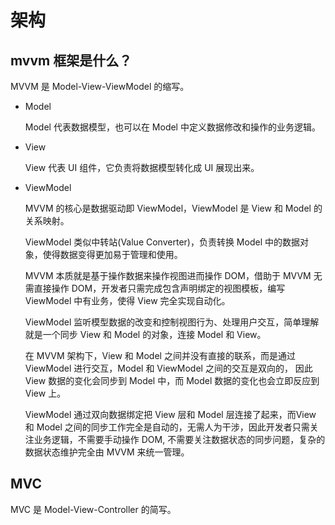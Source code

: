 # 架构

## mvvm 框架是什么？

MVVM 是 Model-View-ViewModel 的缩写。

* Model

  Model 代表数据模型，也可以在 Model 中定义数据修改和操作的业务逻辑。

* View

  View 代表 UI 组件，它负责将数据模型转化成 UI 展现出来。

* ViewModel

  MVVM 的核心是数据驱动即 ViewModel，ViewModel 是 View 和 Model 的关系映射。
  
  ViewModel 类似中转站(Value Converter)，负责转换 Model 中的数据对象，使得数据变得更加易于管理和使用。
  
  MVVM 本质就是基于操作数据来操作视图进而操作 DOM，借助于 MVVM 无需直接操作 DOM，开发者只需完成包含声明绑定的视图模板，编写 ViewModel 中有业务，使得 View 完全实现自动化。

  ViewModel 监听模型数据的改变和控制视图行为、处理用户交互，简单理解就是一个同步 View 和 Model 的对象，连接 Model 和 View。

  在 MVVM 架构下，View 和 Model 之间并没有直接的联系，而是通过 ViewModel 进行交互，Model 和 ViewModel 之间的交互是双向的， 因此 View 数据的变化会同步到 Model 中，而 Model 数据的变化也会立即反应到 View 上。

  ViewModel 通过双向数据绑定把 View 层和 Model 层连接了起来，而View 和 Model 之间的同步工作完全是自动的，无需人为干涉，因此开发者只需关注业务逻辑，不需要手动操作 DOM, 不需要关注数据状态的同步问题，复杂的数据状态维护完全由 MVVM 来统一管理。

## MVC

MVC 是 Model-View-Controller 的简写。